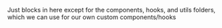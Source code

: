 Just blocks in here except for the components, hooks, and utils folders, which we can use for our own custom components/hooks